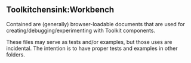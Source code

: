 ## Toolkitchensink:Workbench

Contained are (generally) browser-loadable documents that are used for creating/debugging/experimenting with Toolkit components.

These files may serve as tests and/or examples, but those uses are incidental. The intention is to have proper tests and examples in other folders.

